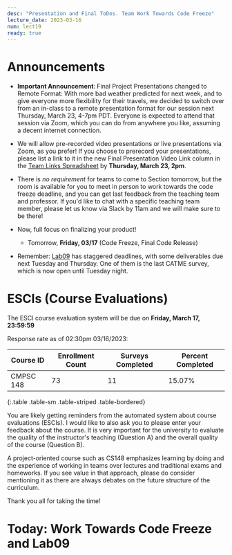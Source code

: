 ```yaml
---
desc: "Presentation and Final ToDos. Team Work Towards Code Freeze"
lecture_date: 2023-03-16
num: lect19
ready: true
---
```


# Announcements
* **Important Announcement**: Final Project Presentations changed to Remote Format:
With more bad weather predicted for next week, and to give everyone more flexibility for their travels, we decided to switch over from an in-class to a remote presentation format for our session next Thursday, March 23, 4-7pm PDT. Everyone is expected to attend that session via Zoom, which you can do from anywhere you like, assuming a decent internet connection. 

* We will allow pre-recorded video presentations or live presentations via Zoom, as you prefer! If you choose to prerecord your presentations, please list a link to it in the new Final Presentation Video Link column in the [Team Links Spreadsheet](https://docs.google.com/spreadsheets/d/1dXhvtRPpwhPkopjN_JF59bV_RtqDguA2QaIEntIMFLk/edit?usp=sharing) by **Thursday, March 23, 2pm**.  

* There is *no requirement* for teams to come to Section tomorrow, but the room is available for you to meet in person to work towards the code freeze deadline, and you can get last feedback from the teaching team and professor. If you'd like to chat with a specific teaching team member, please let us know via Slack by 11am and we will make sure to be there!

* Now, full focus on finalizing your product! 
    * Tomorrow, **Friday, 03/17** (Code Freeze, Final Code Release)
* Remember: [Lab09](https://ucsb-cs148.github.io/w23/lab/lab09/) has staggered deadlines, with some deliverables due next Tuesday and Thursday. One of them is the last CATME survey, which is now open until Tuesday night.

# ESCIs (Course Evaluations)

The ESCI course evaluation system will be due on **Friday, March 17, 23:59:59**

Response rate as of 02:30pm 03/16/2023:

| Course ID |	Enrollment Count	|Surveys Completed	|Percent Completed|
|-|-|-|-|
| CMPSC 148 	| 73	| 11 |	15.07% |
{:.table .table-sm .table-striped .table-bordered}

You are likely getting reminders from the automated system about course evaluations (ESCIs). I would like to also ask you to please enter your feedback about the course.  It is very important for the university to evaluate the quality of the instructor's teaching (Question A) and the overall quality of the course (Question B).

A project-oriented course such as CS148 emphasizes learning by doing and the experience of working in teams over lectures and traditional exams and homeworks. If you see value in that approach, please do consider mentioning it as there are always debates on the future structure of the curriculum.  

Thank you all for taking the time!  


# Today: Work Towards Code Freeze and Lab09 

